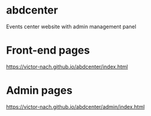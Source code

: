 # abdcenter
Events center website with admin management panel

# Front-end pages
https://victor-nach.github.io/abdcenter/index.html

# Admin pages
https://victor-nach.github.io/abdcenter/admin/index.html
